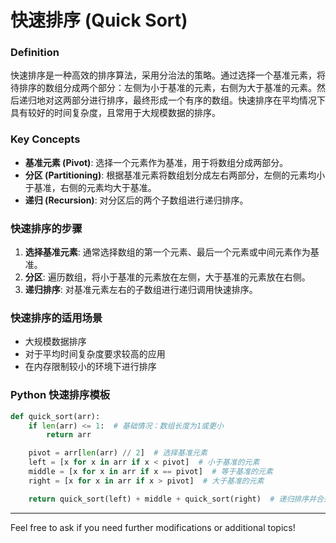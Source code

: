# 快速排序 (Quick Sort)

### Definition
快速排序是一种高效的排序算法，采用分治法的策略。通过选择一个基准元素，将待排序的数组分成两个部分：左侧为小于基准的元素，右侧为大于基准的元素。然后递归地对这两部分进行排序，最终形成一个有序的数组。快速排序在平均情况下具有较好的时间复杂度，且常用于大规模数据的排序。

### Key Concepts
- **基准元素 (Pivot)**: 选择一个元素作为基准，用于将数组分成两部分。
- **分区 (Partitioning)**: 根据基准元素将数组划分成左右两部分，左侧的元素均小于基准，右侧的元素均大于基准。
- **递归 (Recursion)**: 对分区后的两个子数组进行递归排序。

### 快速排序的步骤
1. **选择基准元素**: 通常选择数组的第一个元素、最后一个元素或中间元素作为基准。
2. **分区**: 遍历数组，将小于基准的元素放在左侧，大于基准的元素放在右侧。
3. **递归排序**: 对基准元素左右的子数组进行递归调用快速排序。

### 快速排序的适用场景
- 大规模数据排序
- 对于平均时间复杂度要求较高的应用
- 在内存限制较小的环境下进行排序

### Python 快速排序模板
```python
def quick_sort(arr):
    if len(arr) <= 1:  # 基础情况：数组长度为1或更小
        return arr

    pivot = arr[len(arr) // 2]  # 选择基准元素
    left = [x for x in arr if x < pivot]  # 小于基准的元素
    middle = [x for x in arr if x == pivot]  # 等于基准的元素
    right = [x for x in arr if x > pivot]  # 大于基准的元素

    return quick_sort(left) + middle + quick_sort(right)  # 递归排序并合并结果
```

---

Feel free to ask if you need further modifications or additional topics!
